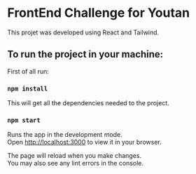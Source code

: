 # FrontEnd Challenge for Youtan

This projet was developed using React and Tailwind.

## To run the project in your machine:

First of all run:

### `npm install`

This will get all the dependencies needed to the project.

### `npm start`

Runs the app in the development mode.\
Open [http://localhost:3000](http://localhost:3000) to view it in your browser.

The page will reload when you make changes.\
You may also see any lint errors in the console.
